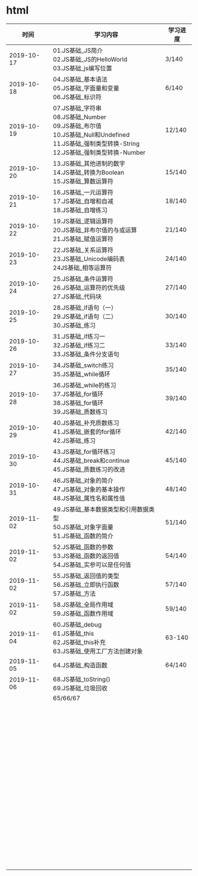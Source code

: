 # html



| 时间       | 学习内容                                                     | 学习进度 |
| ---------- | ------------------------------------------------------------ | -------- |
| 2019-10-17 | 01.JS基础_JS简介<br/>02.JS基础_JS的HelloWorld<br/>03.JS基础_js编写位置 | 3/140    |
| 2019-10-18 | 04.JS基础_基本语法<br/>05.JS基础_字面量和变量<br/>06.JS基础_标识符 | 6/140    |
| 2019-10-19 | 07.JS基础_字符串<br/>08.JS基础_Number<br/>09.JS基础_布尔值<br/>10.JS基础_Null和Undefined<br/>11.JS基础_强制类型转换-String<br/>12.JS基础_强制类型转换-Number | 12/140   |
| 2019-10-20 | 13.JS基础_其他进制的数字<br>14.JS基础_转换为Boolean<br/>15.JS基础_算数运算符 | 15/140   |
| 2019-10-21 | 16.JS基础_一元运算符<br/>17.JS基础_自增和自减<br/>18.JS基础_自增练习 | 18/140   |
| 2019-10-22 | 19.JS基础_逻辑运算符<br/>20.JS基础_非布尔值的与或运算<br/>21.JS基础_赋值运算符 | 21/140   |
| 2019-10-23 | 22.JS基础_关系运算符<br/>23.JS基础_Unicode编码表<br/>24JS基础_相等运算符 | 24/140   |
| 2019-10-24 | 25.JS基础_条件运算符<br/>26.JS基础_运算符的优先级<br/>27.JS基础_代码块 | 27/140   |
| 2019-10-25 | 28.JS基础_if语句（一）<br/>29.JS基础_if语句（二）<br/>30.JS基础_练习 | 30/140   |
| 2019-10-26 | 31.JS基础_if练习一<br/>32.JS基础_if练习二<br/>33.JS基础_条件分支语句 | 33/140   |
| 2019-10-27 | 34.JS基础_switch练习<br/>35.JS基础_while循环                 | 35/140   |
| 2019-10-28 | 36.JS基础_while的练习<br/>37.JS基础_for循环<br/>38.JS基础_for循环<br/>39.JS基础_质数练习 | 39/140   |
| 2019-10-29 | 40.JS基础_补充质数练习<br/>41.JS基础_嵌套的for循环<br/>42.JS基础_练习 | 42/140   |
| 2019-10-30 | 43.JS基础_for循环练习<br/>44.JS基础_break和continue<br/>45.JS基础_质数练习的改进 | 45/140   |
| 2019-10-31 | 46.JS基础_对象的简介<br/>47.JS基础_对象的基本操作<br/>48.JS基础_属性名和属性值 | 48/140   |
| 2019-11-02 | 49.JS基础_基本数据类型和引用数据类型<br/>50.JS基础_对象字面量<br/>51.JS基础_函数的简介 | 51/140   |
| 2019-11-02 | 52.JS基础_函数的参数<br/>53.JS基础_函数的返回值<br/>54.JS基础_实参可以是任何值 | 54/140   |
| 2019-11-02 | 55.JS基础_返回值的类型<br/>56.JS基础_立即执行函数<br/>57.JS基础_方法 | 57/140   |
| 2019-11-02 | 58.JS基础_全局作用域<br/>59.JS基础_函数作用域                | 59/140   |
| 2019-11-04 | 60.JS基础_debug<br/>61.JS基础_this<br/>62.JS基础_this补充<br/>63.JS基础_使用工厂方法创建对象 | 63-140   |
| 2019-11-05 | 64.JS基础_构造函数                                           | 64/140   |
| 2019-11-06 | 68.JS基础_toString()<br/>69.JS基础_垃圾回收                  |          |
|            | 65/66/67                                                     |          |
|            |                                                              |          |
|            |                                                              |          |
|            |                                                              |          |
|            |                                                              |          |
|            |                                                              |          |
|            |                                                              |          |
|            |                                                              |          |
|            |                                                              |          |
|            |                                                              |          |
|            |                                                              |          |
|            |                                                              |          |
|            |                                                              |          |
|            |                                                              |          |
|            |                                                              |          |
|            |                                                              |          |
|            |                                                              |          |
|            |                                                              |          |
|            |                                                              |          |
|            |                                                              |          |
|            |                                                              |          |
|            |                                                              |          |
|            |                                                              |          |
|            |                                                              |          |
|            |                                                              |          |
|            |                                                              |          |
|            |                                                              |          |
|            |                                                              |          |
|            |                                                              |          |
|            |                                                              |          |
|            |                                                              |          |
|            |                                                              |          |
|            |                                                              |          |
|            |                                                              |          |
|            |                                                              |          |
|            |                                                              |          |
|            |                                                              |          |
|            |                                                              |          |
|            |                                                              |          |
|            |                                                              |          |
|            |                                                              |          |
|            |                                                              |          |
|            |                                                              |          |
|            |                                                              |          |
|            |                                                              |          |
|            |                                                              |          |
|            |                                                              |          |
|            |                                                              |          |
|            |                                                              |          |
|            |                                                              |          |
|            |                                                              |          |
|            |                                                              |          |
|            |                                                              |          |
|            |                                                              |          |
|            |                                                              |          |
|            |                                                              |          |
|            |                                                              |          |
|            |                                                              |          |
|            |                                                              |          |
|            |                                                              |          |
|            |                                                              |          |
|            |                                                              |          |
|            |                                                              |          |
|            |                                                              |          |
|            |                                                              |          |
|            |                                                              |          |
|            |                                                              |          |
|            |                                                              |          |
|            |                                                              |          |
|            |                                                              |          |
|            |                                                              |          |
|            |                                                              |          |
|            |                                                              |          |
|            |                                                              |          |
|            |                                                              |          |
|            |                                                              |          |

